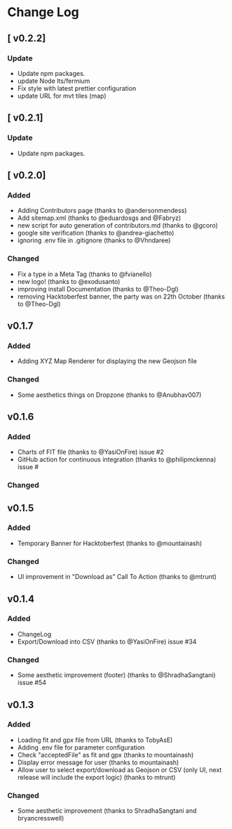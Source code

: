 # Change Log

## [ v0.2.2]
### Update
- Update npm packages.
- update Node lts/fermium
- Fix style with latest prettier configuration
- update URL for mvt tiles (map)

## [ v0.2.1]
### Update
- Update npm packages.

## [ v0.2.0]

### Added

- Adding Contributors page (thanks to @andersonmendess)
- Add sitemap.xml (thanks to @eduardosgs and @Fabryz)
- new script for auto generation of contributors.md (thanks to @gcoro)
- google site verification (thanks to @andrea-giachetto)
- ignoring .env file in .gitignore
  (thanks to @Vhndaree)

### Changed

- Fix a type in a Meta Tag (thanks to @fvianello)
- new logo! (thanks to @exodusanto)
- improving install Documentation (thanks to @Theo-Dgl)
- removing Hacktoberfest banner, the party was on 22th October (thanks to @Theo-Dgl)

## v0.1.7

### Added

- Adding XYZ Map Renderer for displaying the new Geojson file

### Changed

- Some aesthetics things on Dropzone (thanks to @Anubhav007)

## v0.1.6

### Added

- Charts of FIT file (thanks to @YasiOnFire) issue #2
- GitHub action for continuous integration (thanks to @philipmckenna) issue #

### Changed

## v0.1.5

### Added

- Temporary Banner for Hacktoberfest (thanks to @mountainash)

### Changed

- UI improvement in "Download as" Call To Action (thanks to @mtrunt)

## v0.1.4

### Added

- ChangeLog
- Export/Download into CSV (thanks to @YasiOnFire) issue #34

### Changed

- Some aesthetic improvement (footer) (thanks to @ShradhaSangtani) issue #54

## v0.1.3

### Added

- Loading fit and gpx file from URL (thanks to TobyAsE)
- Adding .env file for parameter configuration
- Check "acceptedFile" as fit and gpx (thanks to mountainash)
- Display error message for user (thanks to mountainash)
- Allow user to select export/download as Geojson or CSV (only UI, next release will include the export logic) (thanks to mtrunt)

### Changed

- Some aesthetic improvement (thanks to ShradhaSangtani and bryancresswell)

